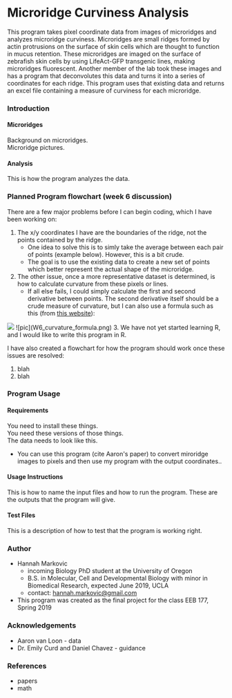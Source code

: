 # Microridge Curviness Analysis

This program takes pixel coordinate data from images of microridges and analyzes microridge 
curviness. Microridges are small ridges formed by actin protrusions on the surface of skin cells 
which are thought to function in mucus retention. These microridges are imaged on the surface 
of zebrafish skin cells by using LifeAct-GFP transgenic lines, making microridges 
fluorescent. Another member of the lab took these images and has a program that deconvolutes 
this data and turns it into a series of coordinates for each ridge. This program uses that 
existing data and returns an excel file containing a measure of curviness for each microridge.

### Introduction
#### Microridges
Background on microridges.  
Microridge pictures.
#### Analysis
This is how the program analyzes the data.

### Planned Program flowchart (week 6 discussion)
There are a few major problems before I can begin coding, which I have been working on:
1. The x/y coordinates I have are the boundaries of the ridge, not the points contained by the 
ridge.
    * One idea to solve this is to simly take the average between each pair of points 
(example below). However, this is a bit crude.
    * The goal is to use the existing data to create a new set of points which better represent
the actual shape of the microridge.
2. The other issue, once a more representative dataset is determined, is how to calculate curvature
from these pixels or lines.
    * If all else fails, I could simply calculate the first and second derivative between points.
The second derivative itself should be a crude measure of curvature, but I can also use a formula
such as this (from [this website](http://tutorial.math.lamar.edu/Classes/CalcIII/Curvature.aspx)):
<img src="W6_curvature_formula.png"/>
![pic](W6_curvature_formula.png)
3. We have not yet started learning R, and I would like to write this program in R.

I have also created a flowchart for how the program should work once these issues are resolved:
1. blah
2. blah

### Program Usage

#### Requirements
You need to install these things.  
You need these versions of those things.  
The data needs to look like this.
 * You can use this program (cite Aaron's paper) to convert miroridge images to pixels and 
then use my program with the output coordinates..
#### Usage Instructions
This is how to name the input files and how to run the program. These are the outputs that 
the program will give.
#### Test Files
This is a description of how to test that the program is working right.

### Author
* Hannah Markovic
    * incoming Biology PhD student at the University of Oregon
    * B.S. in Molecular, Cell and Developmental Biology with minor in Biomedical Research, 
        expected June 2019, UCLA
    * contact: hannah.markovic@gmail.com
* This program was created as the final project for the class EEB 177, Spring 2019

### Acknowledgements
* Aaron van Loon - data
* Dr. Emily Curd and Daniel Chavez - guidance

### References
* papers
* math
